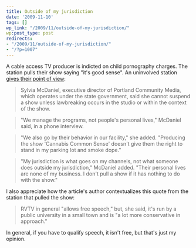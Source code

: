 ```yaml
---
title: Outside of my jurisdiction
date: '2009-11-10'
tags: []
wp_link: "/2009/11/outside-of-my-jurisdiction/"
wp:post_type: post
redirects:
- "/2009/11/outside-of-my-jurisdiction/"
- "/?p=1007"
---
```


A cable access TV producer is indicted on child pornography charges. The station pulls their show saying "it's good sense". An uninvolved station [gives their point of view](http://www.dailytidings.com/apps/pbcs.dll/article?AID=/20091030/NEWS02/910300312):

> Sylvia McDaniel, executive director of Portland Community Media, which operates under the state government, said she cannot suspend a show unless lawbreaking occurs in the studio or within the context of the show.

>

> "We manage the programs, not people's personal lives," McDaniel said, in a phone interview.

>

> "We also go by their behavior in our facility," she added. "Producing the show 'Cannabis Common Sense' doesn't give them the right to stand in my parking lot and smoke dope."

>

> "My jurisdiction is what goes on my channels, not what someone does outside my jurisdiction," McDaniel added. "Their personal lives are none of my business. I don't pull a show if it has nothing to do with the show."

I also appreciate how the article's author contextualizes this quote from the station that pulled the show:

> RVTV in general "allows free speech," but, she said, it's run by a public university in a small town and is "a lot more conservative in approach."

In general, if you have to qualify speech, it isn't free, but that's just my opinion.
